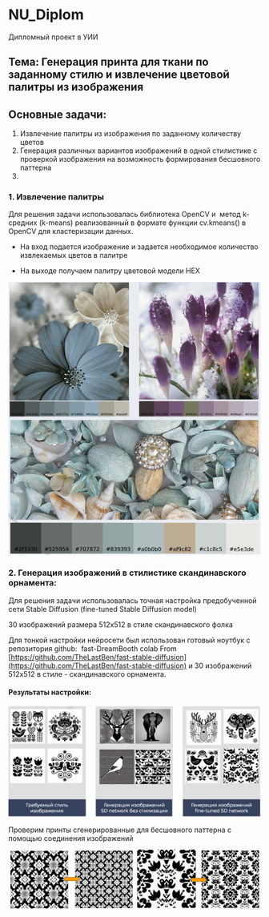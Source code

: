 
# NU_Diplom
Дипломный проект в УИИ

## Тема: Генерация принта для ткани по заданному стилю и извлечение цветовой палитры из изображения

## Основные задачи:
1. Извлечение палитры из изображения по заданному количеству цветов
2. Генерация различных вариантов изображений в одной стилистике с проверкой изображения на возможность формирования бесшовного паттерна
3. 
### 1. Извлечение палитры
Для решения задачи использовалась библиотека OpenCV и  метод k-средних (k-means) реализованный в формате функции cv.kmeans() в OpenCV для кластеризации данных.

- На вход подается изображение и задается необходимое количество извлекаемых цветов в палитре
    
- На выходе получаем палитру цветовой модели HEX 

![image_1](https://github.com/alesoid/NU_Diplom/blob/main/2023-07-08_18-20-25.png)


### 2. Генерация изображений в стилистике скандинавского орнамента:

Для решения задачи использовалась точная настройка предобученной сети Stable Diffusion (fine-tuned Stable Diffusion model)

30 изображений размера 512х512 в стиле скандинавского фолка

Для тонкой настройки нейросети был использован готовый ноутбук с репозитория github:  fast-DreamBooth colab From [https://github.com/TheLastBen/fast-stable-diffusion](https://github.com/TheLastBen/fast-stable-diffusion) и 30 изображений 512х512 в стиле - скандинавского орнамента.

#### Результаты настройки:

![image_2](https://github.com/alesoid/NU_Diplom/blob/main/2023-07-08_18-10-46%20(2).png)

Проверим принты сгенерированные для бесшовного паттерна с помощью соединения изображений

![image_3](https://github.com/alesoid/NU_Diplom/blob/main/2023-07-08_18-21-34.png)

